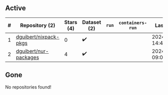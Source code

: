 ## Active
| # | Repository (2) | Stars (4) | Dataset (2) | `run` | `containers-run` | Last Modified |
| --- | --- | --- | --- | --- | --- | --- |
| 1 | [dguibert/nixpack-pkgs](https://github.com/dguibert/nixpack-pkgs) | 0 | :heavy_check_mark: |  |  | 2024-01-19 14:46:42+00:00 |
| 2 | [dguibert/nur-packages](https://github.com/dguibert/nur-packages) | 4 | :heavy_check_mark: |  |  | 2024-03-29 09:02:39+00:00 |

## Gone
No repositories found!
